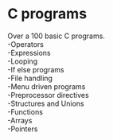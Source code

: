 # C programs

Over a 100 basic C programs.<br/>
-Operators<br/>
-Expressions<br/>
-Looping<br/>
-If else programs<br/>
-File handling<br/>
-Menu driven programs<br/>
-Preprocessor directives<br/>
-Structures and Unions<br/>
-Functions<br/>
-Arrays<br/>
-Pointers<br/>
